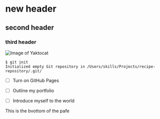# new header
## second header
### third header




![Image of Yaktocat](https://octodex.github.com/images/yaktocat.png)




```
$ git init
Initialized empty Git repository in /Users/skills/Projects/recipe-repository/.git/
```







- [ ] Turn on GitHub Pages
- [ ] Outline my portfolio
- [ ] Introduce myself to the world











































This is the bvottom of the pafe





